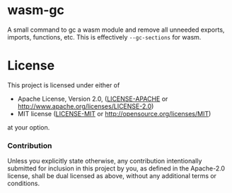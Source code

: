 # wasm-gc

A small command to gc a wasm module and remove all unneeded exports, imports,
functions, etc. This is effectively `--gc-sections` for wasm.

# License

This project is licensed under either of

 * Apache License, Version 2.0, ([LICENSE-APACHE](LICENSE-APACHE) or
   http://www.apache.org/licenses/LICENSE-2.0)
 * MIT license ([LICENSE-MIT](LICENSE-MIT) or
   http://opensource.org/licenses/MIT)

at your option.

### Contribution

Unless you explicitly state otherwise, any contribution intentionally submitted
for inclusion in this project by you, as defined in the Apache-2.0 license,
  shall be dual licensed as above, without any additional terms or conditions.

